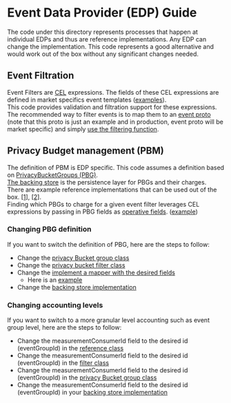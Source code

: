# Event Data Provider (EDP) Guide

The code under this directory represents processes that happen at individual
EDPs and thus are reference implementations. Any EDP can change the
implementation. This code represents a good alternative and would work out of
the box without any significant changes needed.

## Event Filtration

Event Filters are [CEL](https://github.com/google/cel-spec) expressions.
The fields of these CEL expressions are defined in market specifics event templates ([examples](https://github.com/world-federation-of-advertisers/cross-media-measurement/blob/main/src/main/proto/wfa/measurement/api/v2alpha/event_templates/testing)).
<br />This code provides validation and filtration support for these expressions. The recommended way to filter events is to map them to
an [event proto](https://github.com/world-federation-of-advertisers/cross-media-measurement/blob/main/src/main/proto/wfa/measurement/api/v2alpha/event_templates/testing/test_event.proto#L26) (note that this proto is just an example and in production, event proto will be market specific)
and simply [use the filtering function](https://github.com/world-federation-of-advertisers/cross-media-measurement/blob/main/src/test/kotlin/org/wfanet/measurement/eventdataprovider/eventfiltration/EventFiltersTest.kt#L46).

## Privacy Budget management (PBM)

The definition of PBM is EDP specific. This code assumes a definition based on [PrivacyBucketGroups (PBG)](https://github.com/world-federation-of-advertisers/cross-media-measurement/blob/main/src/main/kotlin/org/wfanet/measurement/eventdataprovider/privacybudgetmanagement/PrivacyBucketGroup.kt).
<br />[The backing store](https://github.com/world-federation-of-advertisers/cross-media-measurement/blob/main/src/main/kotlin/org/wfanet/measurement/eventdataprovider/privacybudgetmanagement/PrivacyBudgetLedgerBackingStore.kt)
is the persistence layer for PBGs and their charges. There are example reference implementations that can be used out of the box. [[1]](https://github.com/world-federation-of-advertisers/cross-media-measurement/blob/main/src/main/kotlin/org/wfanet/measurement/eventdataprovider/privacybudgetmanagement/InMemoryBackingStore.kt), [[2]](https://github.com/world-federation-of-advertisers/cross-media-measurement/blob/main/src/main/kotlin/org/wfanet/measurement/eventdataprovider/privacybudgetmanagement/deploy/postgres/PostgresBackingStore.kt).
<br /> Finding which PBGs to charge for a given event filter leverages CEL expressions by passing in PBG fields as [operative fields](https://github.com/world-federation-of-advertisers/cross-media-measurement/blob/main/src/main/kotlin/org/wfanet/measurement/eventdataprovider/eventfiltration/EventFilters.kt#L36).
([example](https://github.com/world-federation-of-advertisers/cross-media-measurement/blob/main/src/main/kotlin/org/wfanet/measurement/eventdataprovider/privacybudgetmanagement/testing/TestPrivacyBucketMapper.kt#L39))

### Changing PBG definition

If you want to switch the definition of PBG, here are the steps to follow:

*   Change the
    [privacy Bucket group class](https://github.com/world-federation-of-advertisers/cross-media-measurement/blob/main/src/main/kotlin/org/wfanet/measurement/eventdataprovider/privacybudgetmanagement/PrivacyBucketGroup.kt#L31)
*   Change the
    [privacy bucket filter class](https://github.com/world-federation-of-advertisers/cross-media-measurement/blob/main/src/main/kotlin/org/wfanet/measurement/eventdataprovider/privacybudgetmanagement/PrivacyBucketFilter.kt#L72)
*   Change the
    [implement a mapper with the desired fields](https://github.com/world-federation-of-advertisers/cross-media-measurement/blob/main/src/main/kotlin/org/wfanet/measurement/eventdataprovider/privacybudgetmanagement/PrivacyBucketMapper.kt#L20)
    *   Here is an
        [example](https://github.com/world-federation-of-advertisers/cross-media-measurement/blob/main/src/main/kotlin/org/wfanet/measurement/eventdataprovider/privacybudgetmanagement/testing/TestPrivacyBucketMapper.kt#L33)
*   Change the
    [backing store implementation](https://github.com/world-federation-of-advertisers/cross-media-measurement/blob/55f6ea378f7386df5e30f072890c4fc5c2b73a4d/src/main/kotlin/org/wfanet/measurement/integration/deploy/postgres/ledger.sql#L25)

### Changing accounting levels

If you want to switch to a more granular level accounting such as event group
level, here are the steps to follow:

*   Change the measurementConsumerId field to the desired id (eventGroupId) in
    the
    [reference class](https://github.com/world-federation-of-advertisers/cross-media-measurement/blob/55f6ea378f7386df5e30f072890c4fc5c2b73a4d/src/main/kotlin/org/wfanet/measurement/eventdataprovider/privacybudgetmanagement/PrivacyQuery.kt#L25)
*   Change the measurementConsumerId field to the desired id (eventGroupId) in
    the
    [filter class](https://github.com/world-federation-of-advertisers/cross-media-measurement/blob/main/src/main/kotlin/org/wfanet/measurement/eventdataprovider/privacybudgetmanagement/PrivacyBucketFilter.kt#L32)
*   Change the measurementConsumerId field to the desired id (eventGroupId) in
    the
    [privacy Bucket group class](https://github.com/world-federation-of-advertisers/cross-media-measurement/blob/main/src/main/kotlin/org/wfanet/measurement/eventdataprovider/privacybudgetmanagement/PrivacyBucketGroup.kt#L31)
*   Change the measurementConsumerId field to the desired id (eventGroupId) in
    your
    [backing store implementation](https://github.com/world-federation-of-advertisers/cross-media-measurement/blob/55f6ea378f7386df5e30f072890c4fc5c2b73a4d/src/main/kotlin/org/wfanet/measurement/integration/deploy/postgres/ledger.sql#L25)

